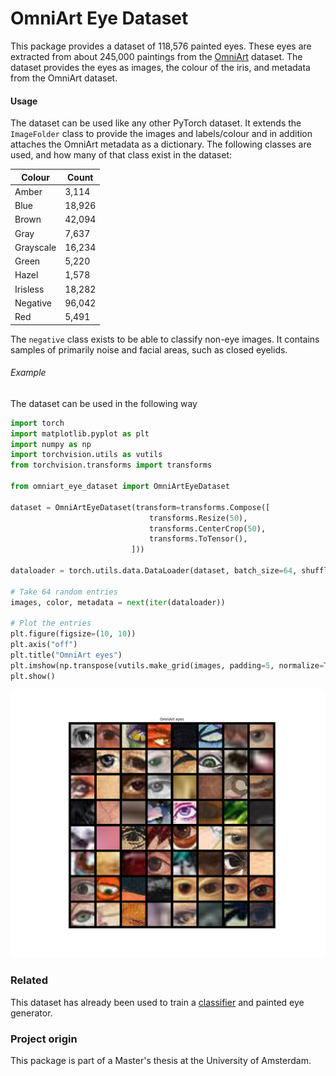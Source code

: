 # OmniArt Eye Dataset
This package provides a dataset of 118,576 painted eyes. These eyes are extracted from about 245,000 paintings from the [OmniArt](http://isis-data.science.uva.nl/strezoski/#2) dataset.
The dataset provides the eyes as images, the colour of the iris, and metadata from the OmniArt dataset.


#### Usage
The dataset can be used like any other PyTorch dataset. It extends the ``ImageFolder`` class to provide the images and labels/colour and in addition attaches the OmniArt metadata as a dictionary.
The following classes are used, and how many of that class exist in the dataset:  

| Colour    | Count |
|-----------|-------|
| Amber     | 3,114  |
| Blue      | 18,926 |
| Brown     | 42,094 |
| Gray      | 7,637  |
| Grayscale | 16,234 |
| Green     | 5,220  |
| Hazel     | 1,578  |
| Irisless  | 18,282 |
| Negative  | 96,042 |
| Red       | 5,491  |

The ``negative`` class exists to be able to classify non-eye images. It contains samples of primarily noise and facial areas, such as closed eyelids.

###### Example
The dataset can be used in the following way
```python
import torch
import matplotlib.pyplot as plt
import numpy as np
import torchvision.utils as vutils
from torchvision.transforms import transforms

from omniart_eye_dataset import OmniArtEyeDataset

dataset = OmniArtEyeDataset(transform=transforms.Compose([
                               transforms.Resize(50),
                               transforms.CenterCrop(50),
                               transforms.ToTensor(),
                           ]))
                           
dataloader = torch.utils.data.DataLoader(dataset, batch_size=64, shuffle=True, num_workers=4)

# Take 64 random entries
images, color, metadata = next(iter(dataloader))

# Plot the entries
plt.figure(figsize=(10, 10))
plt.axis("off")
plt.title("OmniArt eyes")
plt.imshow(np.transpose(vutils.make_grid(images, padding=5, normalize=True), (1, 2, 0)))
plt.show()
```

![Sample eyes](images/sample.png?raw=true)  





### Related
This dataset has already been used to train a [classifier](https://github.com/rogierknoester/omniart_eye_classifier) and painted eye generator.



### Project origin
This package is part of a Master's thesis at the University of Amsterdam.